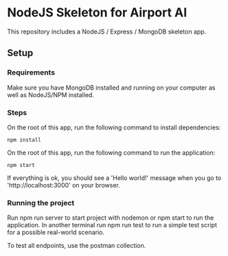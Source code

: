 # NodeJS Skeleton for Airport AI

This repository includes a NodeJS / Express / MongoDB skeleton app.

## Setup

### Requirements
Make sure you have MongoDB installed and running on your computer as well as NodeJS/NPM installed.

### Steps
On the root of this app, run the following command to install dependencies:
```
npm install
```

On the root of this app, run the following command to run the application:
```
npm start
```

If everything is ok, you should see a 'Hello world!' message when you go to 'http://localhost:3000' on your browser.


### Running the project
Run npm run server to start project with nodemon or npm start to run the application. In another terminal run npm run test to run a simple test script for a possible real-world scenario.

To test all endpoints, use the postman collection.
